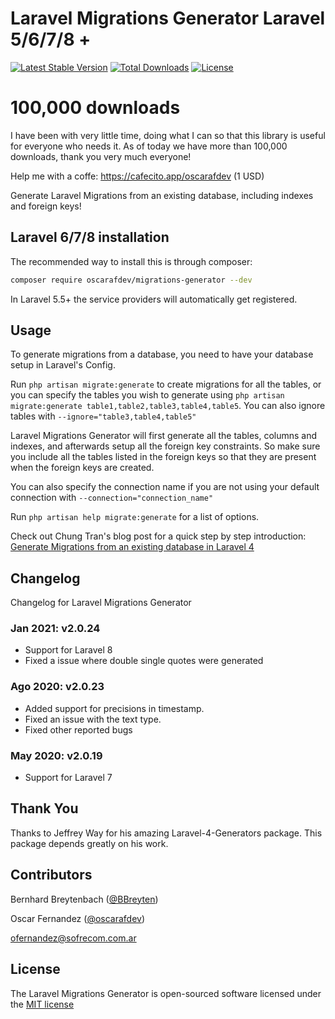 # Laravel Migrations Generator Laravel 5/6/7/8 +
[![Latest Stable Version](https://poser.pugx.org/oscarafdev/migrations-generator/v/stable)](https://packagist.org/packages/oscarafdev/migrations-generator)
[![Total Downloads](https://poser.pugx.org/oscarafdev/migrations-generator/downloads)](https://packagist.org/packages/oscarafdev/migrations-generator)
[![License](https://poser.pugx.org/oscarafdev/migrations-generator/license)](https://packagist.org/packages/oscarafdev/migrations-generator)

# 100,000 downloads


I have been with very little time, doing what I can so that this library is useful for everyone who needs it. As of today we have more than 100,000 downloads, thank you very much everyone!

Help me with a coffe: https://cafecito.app/oscarafdev (1 USD)


Generate Laravel Migrations from an existing database, including indexes and foreign keys!


## Laravel 6/7/8 installation

The recommended way to install this is through composer:

```bash
composer require oscarafdev/migrations-generator --dev
```

In Laravel 5.5+ the service providers will automatically get registered. 

## Usage

To generate migrations from a database, you need to have your database setup in Laravel's Config.

Run `php artisan migrate:generate` to create migrations for all the tables, or you can specify the tables you wish to generate using `php artisan migrate:generate table1,table2,table3,table4,table5`. You can also ignore tables with `--ignore="table3,table4,table5"`

Laravel Migrations Generator will first generate all the tables, columns and indexes, and afterwards setup all the foreign key constraints. So make sure you include all the tables listed in the foreign keys so that they are present when the foreign keys are created.

You can also specify the connection name if you are not using your default connection with `--connection="connection_name"`

Run `php artisan help migrate:generate` for a list of options.

Check out Chung Tran's blog post for a quick step by step introduction: [Generate Migrations from an existing database in Laravel 4](http://codingtip.blogspot.com/2014/04/laravel-4-generate-migration-existed-dabase-laravel-4.html)

## Changelog

Changelog for Laravel Migrations Generator

### Jan 2021: v2.0.24
* Support for Laravel 8
* Fixed a issue where double single quotes were generated

### Ago 2020: v2.0.23
* Added support for precisions in timestamp.
* Fixed an issue with the text type.
* Fixed other reported bugs

### May 2020: v2.0.19
* Support for Laravel 7

## Thank You

Thanks to Jeffrey Way for his amazing Laravel-4-Generators package. This package depends greatly on his work.

## Contributors

Bernhard Breytenbach ([@BBreyten](https://twitter.com/BBreyten))

Oscar Fernandez ([@oscarafdev](https://www.linkedin.com/in/oscarafdev/))

ofernandez@sofrecom.com.ar

## License

The Laravel Migrations Generator is open-sourced software licensed under the [MIT license](http://opensource.org/licenses/MIT)
